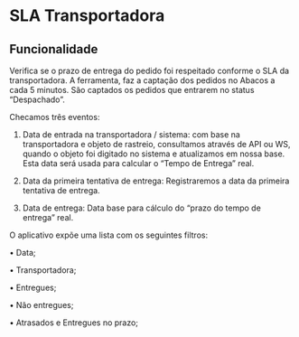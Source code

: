 # SLA Transportadora

## Funcionalidade 

Verifica se o prazo de entrega do pedido foi respeitado conforme o SLA da transportadora. A ferramenta, faz a captação dos pedidos no Abacos a cada 5 minutos. São captados os pedidos que entrarem no status “Despachado”. 

Checamos três eventos:

 1. Data de entrada na transportadora / sistema: com base na transportadora e objeto de rastreio, consultamos através de API ou WS, quando o objeto foi digitado no sistema e atualizamos em nossa base. Esta data será usada para calcular o “Tempo de Entrega” real. 

2. Data da primeira tentativa de entrega: Registraremos a data da primeira tentativa de entrega. 

3. Data de entrega: Data base para cálculo do “prazo do tempo de entrega” real. 

O aplicativo expõe uma lista com os seguintes filtros: 

• Data; 

• Transportadora;

 • Entregues;

 • Não entregues; 

• Atrasados e  Entregues no prazo;

